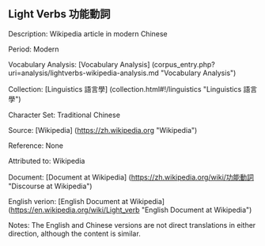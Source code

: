 ## Light Verbs 功能動詞

Description: Wikipedia article in modern Chinese

Period: Modern

Vocabulary Analysis: [Vocabulary Analysis] (corpus_entry.php?uri=analysis/lightverbs-wikipedia-analysis.md "Vocabulary Analysis")

Collection: [Linguistics 語言學] (collection.html#!/linguistics "Linguistics 語言學")

Character Set: Traditional Chinese

Source: [Wikipedia] (https://zh.wikipedia.org "Wikipedia")

Reference: None

Attributed to: Wikipedia

Document: [Document at Wikipedia] (https://zh.wikipedia.org/wiki/功能動詞 "Discourse at Wikipedia")

English verion: [English Document at Wikipedia] (https://en.wikipedia.org/wiki/Light_verb "English Document at Wikipedia")

Notes: The English and Chinese versions are not direct translations in either direction, although the content is similar.